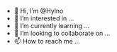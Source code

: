 - 👋 Hi, I’m @Hylno
- 👀 I’m interested in ...
- 🌱 I’m currently learning ...
- 💞️ I’m looking to collaborate on ...
- 📫 How to reach me ...

<!---
Hylno/Hylno is a ✨ special ✨ repository because its `README.md` (this file) appears on your GitHub profile.
You can click the Preview link to take a look at your changes.
--->

